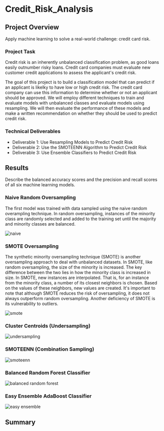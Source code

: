 # Credit_Risk_Analysis
## Project Overview
Apply machine learning to solve a real-world challenge: credit card risk.
### Project Task
Credit risk is an inherently unbalanced classification problem, as good loans easily outnumber risky loans. Credit card companies must evaluate new customer credit applications to assess the applicant's credit risk. 

The goal of this project is to build a classification model that can predict if an applicant is likelky to have low or high credit risk. The credit card company can use this information to determine whether or not an applicant should be approved. We will employ different techniques to train and evaluate models with unbalanced classes and evaluate models using resampling. We will then evaluate the performance of these models and make a written recommendation on whether they should be used to predict credit risk.

### Technical Deliverables
* Deliverable 1: Use Resampling Models to Predict Credit Risk
* Deliverable 2: Use the SMOTEENN Algorithm to Predict Credit Risk
* Deliverable 3: Use Ensemble Classifiers to Predict Credit Risk

## Results
Describe the balanced accuracy scores and the precision and recall scores of all six machine learning models.
### Naive Random Oversampling
The first model was trained with data sampled using the naive random overampling technique. In random oversampling, instances of the minority class are randomly selected and added to the training set until the majority and minority classes are balanced.

![naive](https://user-images.githubusercontent.com/73972332/113496730-5b7d6980-94b1-11eb-96cb-7b9c99a26ee6.png)

### SMOTE Oversampling
The synthetic minority oversampling technique (SMOTE) is another oversampling approach to deal with unbalanced datasets. In SMOTE, like random oversampling, the size of the minority is increased. The key difference between the two lies in how the minority class is increased in size. In SMOTE, new instances are interpolated. That is, for an instance from the minority class, a number of its closest neighbors is chosen. Based on the values of these neighbors, new values are created. It's important to note that although SMOTE reduces the risk of oversampling, it does not always outperform random oversampling. Another deficiency of SMOTE is its vulnerability to outliers.

![smote](https://user-images.githubusercontent.com/73972332/113496731-5d472d00-94b1-11eb-9712-8106465f7c72.png)

### Cluster Centroids (Undersampling)
![undersampling](https://user-images.githubusercontent.com/73972332/113497339-fb3df600-94b7-11eb-9a68-9da261747c00.png)

### SMOTEENN (Combination Sampling)
![smoteenn](https://user-images.githubusercontent.com/73972332/113496732-5e785a00-94b1-11eb-8733-574ef8cbcb58.png)

### Balanced Random Forest Classifier
![balanced random forest](https://user-images.githubusercontent.com/73972332/113496733-5fa98700-94b1-11eb-9d28-504c8249ab26.png)

### Easy Ensemble AdaBoost Classifier
![easy ensemble](https://user-images.githubusercontent.com/73972332/113496734-60dab400-94b1-11eb-92f0-59db83589841.png)

## Summary
